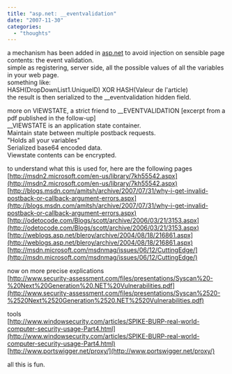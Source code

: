 ```yaml
---
title: "asp.net: __eventvalidation"
date: "2007-11-30"
categories: 
  - "thoughts"
---
```


a mechanism has been added in [asp.net](http://asp.net) to avoid injection on sensible page contents: the event validation.  
simple as registering, server side, all the possible values of all the variables in your web page.  
something like:  
HASH(DropDownList1.UniqueID) XOR HASH(Valeur de l'article)  
the result is then serialized to the \_\_eventvalidation hidden field.  
  
more on VIEWSTATE, a strict friend to \_\_EVENTVALIDATION \[excerpt from a pdf published in the follow-up\]  
\_\_VIEWSTATE is an application state container.  
Maintain state between multiple postback requests.  
"Holds all your variables"  
Serialized base64 encoded data.  
Viewstate contents can be encrypted.  
  
to understand what this is used for, here are the following pages  
[http://msdn2.microsoft.com/en-us/library/7kh55542.aspx](http://msdn2.microsoft.com/en-us/library/7kh55542.aspx)  
[http://blogs.msdn.com/amitsh/archive/2007/07/31/why-i-get-invalid-postback-or-callback-argument-errors.aspx](http://blogs.msdn.com/amitsh/archive/2007/07/31/why-i-get-invalid-postback-or-callback-argument-errors.aspx)  
[http://odetocode.com/Blogs/scott/archive/2006/03/21/3153.aspx](http://odetocode.com/Blogs/scott/archive/2006/03/21/3153.aspx)  
[http://weblogs.asp.net/bleroy/archive/2004/08/18/216861.aspx](http://weblogs.asp.net/bleroy/archive/2004/08/18/216861.aspx)  
[http://msdn.microsoft.com/msdnmag/issues/06/12/CuttingEdge/](http://msdn.microsoft.com/msdnmag/issues/06/12/CuttingEdge/)  
  
now on more precise explications  
[http://www.security-assessment.com/files/presentations/Syscan%20-%20Next%20Generation%20.NET%20Vulnerabilities.pdf](http://www.security-assessment.com/files/presentations/Syscan%2520-%2520Next%2520Generation%2520.NET%2520Vulnerabilities.pdf)  
  
tools  
[http://www.windowsecurity.com/articles/SPIKE-BURP-real-world-computer-security-usage-Part4.html](http://www.windowsecurity.com/articles/SPIKE-BURP-real-world-computer-security-usage-Part4.html)  
[http://www.portswigger.net/proxy/](http://www.portswigger.net/proxy/)  
  
all this is fun.
